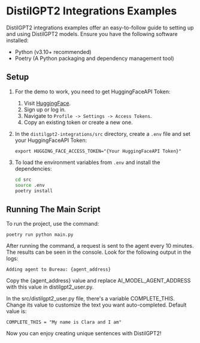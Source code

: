 # DistilGPT2 Integrations Examples

DistilGPT2 integrations examples offer an easy-to-follow guide to setting up and using DistilGPT2 models. Ensure you have the following software installed:

- Python (v3.10+ recommended)
- Poetry (A Python packaging and dependency management tool)

## Setup

1. For the demo to work, you need to get HuggingFaceAPI Token:

    1. Visit [HuggingFace](https://huggingface.co/).
    2. Sign up or log in.
    3. Navigate to `Profile -> Settings -> Access Tokens`.
    4. Copy an existing token or create a new one.

2. In the `distilgpt2-integrations/src` directory, create a `.env` file and set your HuggingFaceAPI Token:

    ```
    export HUGGING_FACE_ACCESS_TOKEN="{Your HuggingFaceAPI Token}"
    ```

3. To load the environment variables from `.env` and install the dependencies:

    ```bash
    cd src
    source .env
    poetry install
    ```

## Running The Main Script

To run the project, use the command:

```
poetry run python main.py
```


After running the command, a request is sent to the agent every 10 minutes. The results can be seen in the console. Look for the following output in the logs:

```
Adding agent to Bureau: {agent_address}
```

Copy the {agent_address} value and replace AI_MODEL_AGENT_ADDRESS with this value in distilgpt2_user.py.

In the src/distilgpt2_user.py file, there's a variable COMPLETE_THIS. Change its value to customize the text you want auto-completed. Default value is:

```
COMPLETE_THIS = "My name is Clara and I am"
```

Now you can enjoy creating unique sentences with DistilGPT2!

